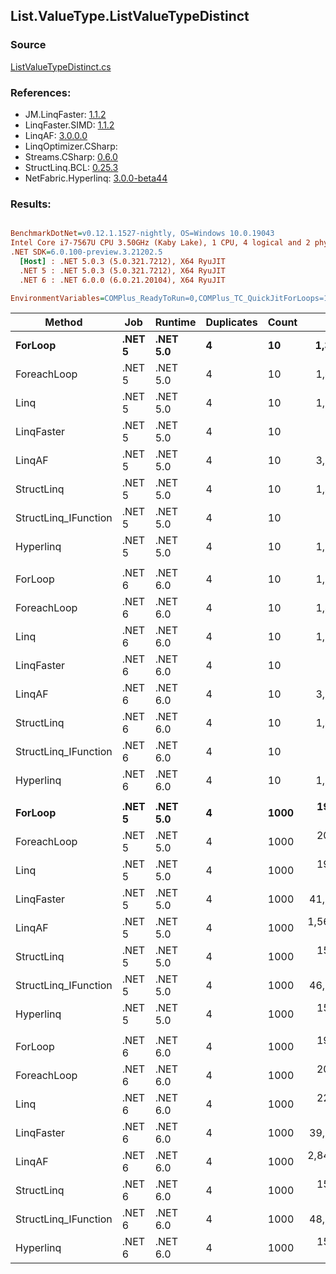 ﻿## List.ValueType.ListValueTypeDistinct

### Source
[ListValueTypeDistinct.cs](../LinqBenchmarks/List/ValueType/ListValueTypeDistinct.cs)

### References:
- JM.LinqFaster: [1.1.2](https://www.nuget.org/packages/JM.LinqFaster/1.1.2)
- LinqFaster.SIMD: [1.1.2](https://www.nuget.org/packages/LinqFaster.SIMD/1.0.3)
- LinqAF: [3.0.0.0](https://www.nuget.org/packages/LinqAF/3.0.0.0)
- LinqOptimizer.CSharp: [](https://www.nuget.org/packages/LinqOptimizer.CSharp/)
- Streams.CSharp: [0.6.0](https://www.nuget.org/packages/Streams.CSharp/0.6.0)
- StructLinq.BCL: [0.25.3](https://www.nuget.org/packages/StructLinq.BCL/0.25.3)
- NetFabric.Hyperlinq: [3.0.0-beta44](https://www.nuget.org/packages/NetFabric.Hyperlinq/3.0.0-beta44)

### Results:
``` ini

BenchmarkDotNet=v0.12.1.1527-nightly, OS=Windows 10.0.19043
Intel Core i7-7567U CPU 3.50GHz (Kaby Lake), 1 CPU, 4 logical and 2 physical cores
.NET SDK=6.0.100-preview.3.21202.5
  [Host] : .NET 5.0.3 (5.0.321.7212), X64 RyuJIT
  .NET 5 : .NET 5.0.3 (5.0.321.7212), X64 RyuJIT
  .NET 6 : .NET 6.0.0 (6.0.21.20104), X64 RyuJIT

EnvironmentVariables=COMPlus_ReadyToRun=0,COMPlus_TC_QuickJitForLoops=1,COMPlus_TieredPGO=1  

```
|               Method |    Job |  Runtime | Duplicates | Count |           Mean |        Error |       StdDev | Ratio | RatioSD |    Gen 0 |   Gen 1 |   Gen 2 | Allocated |
|--------------------- |------- |--------- |----------- |------ |---------------:|-------------:|-------------:|------:|--------:|---------:|--------:|--------:|----------:|
|              **ForLoop** | **.NET 5** | **.NET 5.0** |          **4** |    **10** |     **1,397.6 ns** |      **5.62 ns** |      **4.98 ns** |  **1.00** |    **0.00** |   **1.0891** |       **-** |       **-** |   **2,280 B** |
|          ForeachLoop | .NET 5 | .NET 5.0 |          4 |    10 |     1,417.4 ns |      6.70 ns |      5.93 ns |  1.01 |    0.01 |   1.0891 |       - |       - |   2,280 B |
|                 Linq | .NET 5 | .NET 5.0 |          4 |    10 |     1,829.8 ns |     26.56 ns |     23.55 ns |  1.31 |    0.02 |   0.9747 |       - |       - |   2,040 B |
|           LinqFaster | .NET 5 | .NET 5.0 |          4 |    10 |       238.2 ns |      4.77 ns |      6.52 ns |  0.17 |    0.00 |   0.0114 |       - |       - |      24 B |
|               LinqAF | .NET 5 | .NET 5.0 |          4 |    10 |     3,525.6 ns |     24.73 ns |     19.31 ns |  2.52 |    0.02 |   2.0409 |       - |       - |   4,272 B |
|           StructLinq | .NET 5 | .NET 5.0 |          4 |    10 |     1,493.3 ns |     11.51 ns |     10.21 ns |  1.07 |    0.01 |   0.0305 |       - |       - |      64 B |
| StructLinq_IFunction | .NET 5 | .NET 5.0 |          4 |    10 |       610.6 ns |     10.16 ns |      9.51 ns |  0.44 |    0.01 |        - |       - |       - |         - |
|            Hyperlinq | .NET 5 | .NET 5.0 |          4 |    10 |     1,272.2 ns |      6.69 ns |      5.93 ns |  0.91 |    0.01 |        - |       - |       - |         - |
|                      |        |          |            |       |                |              |              |       |         |          |         |         |           |
|              ForLoop | .NET 6 | .NET 6.0 |          4 |    10 |     1,288.9 ns |      8.09 ns |      7.17 ns |  1.00 |    0.00 |   1.0853 |       - |       - |   2,272 B |
|          ForeachLoop | .NET 6 | .NET 6.0 |          4 |    10 |     1,419.4 ns |      9.37 ns |      8.77 ns |  1.10 |    0.01 |   1.0853 |       - |       - |   2,272 B |
|                 Linq | .NET 6 | .NET 6.0 |          4 |    10 |     1,567.9 ns |      9.93 ns |      8.29 ns |  1.22 |    0.01 |   1.0548 |       - |       - |   2,208 B |
|           LinqFaster | .NET 6 | .NET 6.0 |          4 |    10 |       229.3 ns |      3.80 ns |      3.37 ns |  0.18 |    0.00 |   0.0114 |       - |       - |      24 B |
|               LinqAF | .NET 6 | .NET 6.0 |          4 |    10 |     3,677.2 ns |     17.73 ns |     15.71 ns |  2.85 |    0.02 |   2.1896 |       - |       - |   4,584 B |
|           StructLinq | .NET 6 | .NET 6.0 |          4 |    10 |     1,472.6 ns |     11.09 ns |      9.26 ns |  1.14 |    0.01 |   0.0305 |       - |       - |      64 B |
| StructLinq_IFunction | .NET 6 | .NET 6.0 |          4 |    10 |       603.3 ns |      2.51 ns |      2.23 ns |  0.47 |    0.00 |        - |       - |       - |         - |
|            Hyperlinq | .NET 6 | .NET 6.0 |          4 |    10 |     1,252.7 ns |      6.02 ns |      5.63 ns |  0.97 |    0.01 |        - |       - |       - |         - |
|                      |        |          |            |       |                |              |              |       |         |          |         |         |           |
|              **ForLoop** | **.NET 5** | **.NET 5.0** |          **4** |  **1000** |   **199,360.2 ns** |  **1,305.63 ns** |  **1,019.35 ns** |  **1.00** |    **0.00** |  **86.9141** | **43.4570** | **43.4570** | **276,496 B** |
|          ForeachLoop | .NET 5 | .NET 5.0 |          4 |  1000 |   206,822.2 ns |    853.47 ns |    756.58 ns |  1.04 |    0.01 |  86.9141 | 43.4570 | 43.4570 | 276,496 B |
|                 Linq | .NET 5 | .NET 5.0 |          4 |  1000 |   192,258.2 ns |  3,505.06 ns |  3,278.64 ns |  0.96 |    0.01 |  73.9746 |       - |       - | 155,112 B |
|           LinqFaster | .NET 5 | .NET 5.0 |          4 |  1000 |    41,164.5 ns |    218.29 ns |    170.43 ns |  0.21 |    0.00 |        - |       - |       - |      24 B |
|               LinqAF | .NET 5 | .NET 5.0 |          4 |  1000 | 1,563,590.9 ns |  5,229.72 ns |  4,891.89 ns |  7.84 |    0.04 | 183.5938 |       - |       - | 387,304 B |
|           StructLinq | .NET 5 | .NET 5.0 |          4 |  1000 |   156,456.9 ns |    686.29 ns |    641.96 ns |  0.78 |    0.01 |        - |       - |       - |      64 B |
| StructLinq_IFunction | .NET 5 | .NET 5.0 |          4 |  1000 |    46,958.4 ns |    360.39 ns |    281.37 ns |  0.24 |    0.00 |        - |       - |       - |         - |
|            Hyperlinq | .NET 5 | .NET 5.0 |          4 |  1000 |   151,821.8 ns |    594.93 ns |    556.50 ns |  0.76 |    0.00 |        - |       - |       - |         - |
|                      |        |          |            |       |                |              |              |       |         |          |         |         |           |
|              ForLoop | .NET 6 | .NET 6.0 |          4 |  1000 |   199,734.6 ns |  1,221.71 ns |  1,142.79 ns |  1.00 |    0.00 |  86.9141 | 43.4570 | 43.4570 | 276,488 B |
|          ForeachLoop | .NET 6 | .NET 6.0 |          4 |  1000 |   207,253.8 ns |  1,031.97 ns |    861.74 ns |  1.04 |    0.01 |  86.9141 | 43.4570 | 43.4570 | 276,488 B |
|                 Linq | .NET 6 | .NET 6.0 |          4 |  1000 |   223,658.4 ns |  1,412.20 ns |  1,320.97 ns |  1.12 |    0.01 |  86.9141 | 43.4570 | 43.4570 | 276,424 B |
|           LinqFaster | .NET 6 | .NET 6.0 |          4 |  1000 |    39,132.9 ns |    113.99 ns |    101.05 ns |  0.20 |    0.00 |        - |       - |       - |      24 B |
|               LinqAF | .NET 6 | .NET 6.0 |          4 |  1000 | 2,844,827.3 ns | 50,167.72 ns | 41,892.32 ns | 14.24 |    0.24 | 179.6875 |       - |       - | 385,336 B |
|           StructLinq | .NET 6 | .NET 6.0 |          4 |  1000 |   153,408.3 ns |    764.52 ns |    715.13 ns |  0.77 |    0.01 |        - |       - |       - |      64 B |
| StructLinq_IFunction | .NET 6 | .NET 6.0 |          4 |  1000 |    48,637.7 ns |    243.47 ns |    203.31 ns |  0.24 |    0.00 |        - |       - |       - |         - |
|            Hyperlinq | .NET 6 | .NET 6.0 |          4 |  1000 |   152,499.3 ns |    583.93 ns |    455.89 ns |  0.76 |    0.01 |        - |       - |       - |         - |
